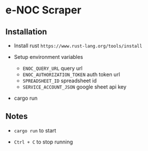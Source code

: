 # e-NOC Scraper

## Installation

* Install rust `https://www.rust-lang.org/tools/install`

* Setup environment variables

    - `ENOC_QUERY_URL` query url
    - `ENOC_AUTHORIZATION_TOKEN` auth token url
    - `SPREADSHEET_ID` spreadsheet id
    - `SERVICE_ACCOUNT_JSON` google sheet api key

* cargo run

## Notes

* `cargo run` to start

* `Ctrl + C` to stop running
